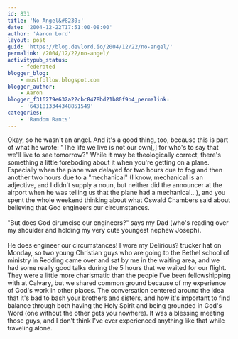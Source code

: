 ```yaml
---
id: 831
title: 'No Angel&#8230;'
date: '2004-12-22T17:51:00-08:00'
author: 'Aaron Lord'
layout: post
guid: 'https://blog.devlord.io/2004/12/22/no-angel/'
permalink: /2004/12/22/no-angel/
activitypub_status:
    - federated
blogger_blog:
    - mustfollow.blogspot.com
blogger_author:
    - Aaron
blogger_f316279e632a22cbc8478bd21b80f9b4_permalink:
    - '6431813344348851549'
categories:
    - 'Random Rants'
---
```


Okay, so he wasn't an angel.  And it's a good thing, too, because this is part of what he wrote: "The life we live is not our own[,] for who's to say that we'll live to see tomorrow?"  While it may be theologically correct, there's something a little foreboding about it when you're getting on a plane.  Especially when the plane was delayed for two hours due to fog and then another two hours due to a "mechanical" (I know, mechanical is an adjective, and I didn't supply a noun, but neither did the announcer at the airport when he was telling us that the plane had a mechanical...), and you spent the whole weekend thinking about what Oswald Chambers said about believing that God engineers our circumstances.<br /><br />"But does God cirumcise our engineers?" says my Dad (who's reading over my shoulder and holding my very cute youngest nephew Joseph).<br /><br />He does engineer our circumstances!  I wore my Delirious? trucker hat on Monday, so two young Christian guys who are going to the Bethel school of ministry in Redding came over and sat by me in the waiting area, and we had some really good talks during the 5 hours that we waited for our flight.  They were a little more charismatic than the people I've been fellowshipping with at Calvary, but we shared common ground because of my experience of God's work in other places.  The conversation centered around the idea that it's bad to bash your brothers and sisters, and how it's important to find balance through both having the Holy Spirit and being grounded in God's Word (one without the other gets you nowhere).  It was a blessing meeting those guys, and I don't think I've ever experienced anything like that while traveling alone.<div class="blogger-post-footer"><img width='1' height='1' src='' alt='' /></div>